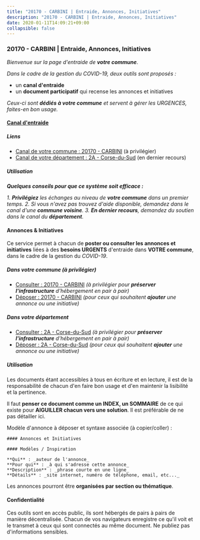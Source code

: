 ```yaml
---
title: "20170 - CARBINI | Entraide, Annonces, Initiatives"
description: "20170 - CARBINI | Entraide, Annonces, Initiatives"
date: 2020-01-11T14:09:21+09:00
collapsible: false
---
```


### 20170 - CARBINI | Entraide, Annonces, Initiatives

_Bienvenue sur la page d'entraide de **votre commune**_.

_Dans le cadre de la gestion du COVID-19, deux outils sont proposés :_

- un **canal d'entraide**
- un **document participatif** qui recense les annonces et initiatives

_Ceux-ci sont **dédiés à votre commune** et servent à gérer les URGENCES, faites-en bon usage._

#### [Canal d'entraide](https://entraide.stopcoronavirus.tech/#/channel/20170_carbini)

##### Liens

- [Canal de votre commune : 20170 	- CARBINI](https://entraide.stopcoronavirus.tech/#/channel/20170_carbini) (à privilégier)
- [Canal de votre département : 2A 	- Corse-du-Sud](https://entraide.stopcoronavirus.tech/#/channel/2A_corse-du-sud) (en dernier recours)

##### Utilisation

_**Quelques conseils pour que ce système soit efficace :**_

_1. **Privilégiez** les échanges au niveau de **votre commune** dans un premier temps._
_2. Si vous n'avez pas trouvez d'aide disponible, demandez dans le canal d'une **commune voisine**._
_3. **En dernier recours**, demandez du soutien dans le canal du **département**._

#### Annonces & Initiatives


Ce service permet à chacun de **poster ou consulter les annonces et initiatives** liées à des **besoins
URGENTS** d'entraide dans **VOTRE commune**, dans le cadre de la gestion du _COVID-19_.

##### Dans votre commune (à privilégier)

- [Consulter : 20170 	- CARBINI](https://docs.stopcoronavirus.tech/#/r/markdown/20170_carbini/4XTTM6jJpwCg5NgAHy2JiKMvBFvYEjUL9mhWCaSA6bEgJJuJN) _(à privilégier pour **préserver l'infrastructure** d'hébergement en pair à pair)_
- [Déposer : 20170 	- CARBINI](https://docs.stopcoronavirus.tech/#/w/markdown/20170_carbini/4XTTM6jJpwCg5NgAHy2JiKMvBFvYEjUL9mhWCaSA6bEgJJuJN-K3TgTwfY49TJXAf3xzseRpFWnomFvmgYA7CRkBhzkh6vyh6G4pMfjm4mcA6DkpYDQZ3eMSgJbjnNnxLjgHv8XKj6HorGZPz4RwbmLsnBoaY6HnopWJLbu2yQQgzHA1hTuYxmeCLN) _(pour ceux qui souhaitent **ajouter** une annonce ou une initiative)_

##### Dans votre département

- [Consulter : 2A 	- Corse-du-Sud](https://docs.stopcoronavirus.tech/#/r/markdown/2A_corse-du-sud/4XTTM9Dr85yxXoSNMPLqqeVXsy1pqWqGhUHPXUG36pnJXueq3) _(à privilégier pour **préserver l'infrastructure** d'hébergement en pair à pair)_
- [Déposer : 2A 	- Corse-du-Sud](https://docs.stopcoronavirus.tech/#/w/markdown/2A_corse-du-sud/4XTTM9Dr85yxXoSNMPLqqeVXsy1pqWqGhUHPXUG36pnJXueq3-K3TgV6cwSCfdXeaSy4VoQ9mhukqFKAJyVaitv9jTNsj1pAHEbSJRbPtJU65omPMwDpQzw4VNGvYCrpcZouPFuXTeEqCwYFSrDaj1yCqi14YAr5qN74AKEwUrAv64AinUWqfozRmP) _(pour ceux qui souhaitent **ajouter** une annonce ou une initiative)_


##### Utilisation

Les documents étant accessibles à tous en écriture et en lecture, il est de la
responsabilité de chacun d'en faire bon usage et d'en maintenir la lisibilité
et la pertinence.

Il faut **penser ce document comme un INDEX, un SOMMAIRE** de ce qui existe
pour **AIGUILLER chacun vers une solution**. Il est préférable de ne pas détailler ici.

Modèle d'annonce à déposer et syntaxe associée (à copier/coller) :

    #### Annonces et Initiatives

    #### Modèles / Inspiration

    **Qui** : _auteur de l'annonce_
    **Pour qui** : _à qui s'adresse cette annonce_
    **Description** : _phrase courte en une ligne_
    **Détails** : _site internet, numéro de téléphone, email, etc..._


Les annonces pourront être **organisées par section ou thématique**.

#### Confidentialité

Ces outils sont en accès public, ils sont hébergés de pairs à pairs de manière décentralisée.
Chacun de vos navigateurs enregistre ce qu'il voit et le transmet à ceux qui sont connectés au même document.
Ne publiez pas d'informations sensibles.
